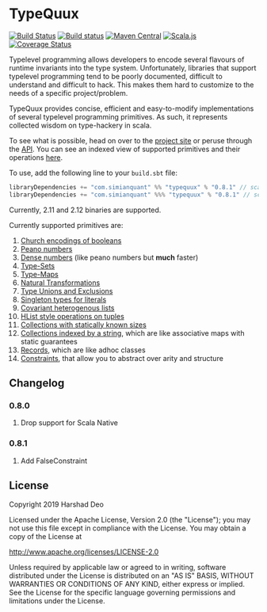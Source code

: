 # TypeQuux

[![Build Status](https://travis-ci.org/SimianQuant/typequux.svg?branch=master)](https://travis-ci.org/SimianQuant/typequux)
[![Build status](https://ci.appveyor.com/api/projects/status/7aspsw5t4f24xbbp?svg=true)](https://ci.appveyor.com/project/harshad-deo/typequux-8tp9g)
[![Maven Central](https://maven-badges.herokuapp.com/maven-central/com.simianquant/typequux_2.12/badge.svg)](https://maven-badges.herokuapp.com/maven-central/com.simianquant/typequux_2.12)
[![Scala.js](https://www.scala-js.org/assets/badges/scalajs-0.6.17.svg)](https://www.scala-js.org)
[![Coverage Status](https://coveralls.io/repos/github/harshad-deo/typequux/badge.svg?branch=master)](https://coveralls.io/github/harshad-deo/typequux?branch=master)

Typelevel programming allows developers to encode several flavours of runtime invariants into the type system. Unfortunately, 
libraries that support typelevel programming tend to be poorly documented, difficult to understand and difficult to hack. This makes
them hard to customize to the needs of a specific project/problem. 

TypeQuux provides concise, efficient and easy-to-modify  implementations of several typelevel programming primitives. As 
such, it represents collected wisdom on type-hackery in scala. 

To see what is possible, head on over to the [project site](https://simianquant.github.io/typequux/TypeQuux.html) or peruse through the [API](https://simianquant.github.io/typequux/api/typequux/index.html). You can see an indexed view of supported primitives and their operations [here](https://simianquant.github.io/typequux/Contents+in+Depth.html). 

To use, add the following line to your `build.sbt` file:

```scala
libraryDependencies += "com.simianquant" %% "typequux" % "0.8.1" // scala-jvm
libraryDependencies += "com.simianquant" %%% "typequux" % "0.8.1" // scala-js/cross
```

Currently, 2.11 and 2.12 binaries are supported. 

Currently supported primitives are:

1. [Church encodings of booleans](https://simianquant.github.io/typequux/Church+Encoding+of+Booleans.html)
2. [Peano numbers](https://simianquant.github.io/typequux/Peano+Numbers.html)
3. [Dense numbers](https://simianquant.github.io/typequux/Dense+Numbers.html) (like peano numbers but **much** faster)
4. [Type-Sets](https://simianquant.github.io/typequux/Type+Sets.html)
5. [Type-Maps](https://simianquant.github.io/typequux/Type+Maps.html)
6. [Natural Transformations](https://simianquant.github.io/typequux/Natural+Transformations.html)
7. [Type Unions and Exclusions](https://simianquant.github.io/typequux/Type-Unions+and+Exclusions.html)
8. [Singleton types for literals](https://simianquant.github.io/typequux/Singleton+Types+for+Literals.html)
9. [Covariant heterogenous lists](https://simianquant.github.io/typequux/Covariant+Heterogenous+Lists.html)
10. [HList style operations on tuples](https://simianquant.github.io/typequux/Tuple+Ops.html)
11. [Collections with statically known sizes](https://simianquant.github.io/typequux/Sized+Vectors.html)
12. [Collections indexed by a string](https://simianquant.github.io/typequux/String+Indexed+Collections.html), which are like associative maps with static guarantees
13. [Records](https://simianquant.github.io/typequux/Records.html), which are like adhoc classes
14. [Constraints](https://simianquant.github.io/typequux/Understanding+Constraints.html), that allow you to abstract over arity and structure

## Changelog

### 0.8.0
1. Drop support for Scala Native

### 0.8.1
1. Add FalseConstraint

## License

Copyright 2019 Harshad Deo

Licensed under the Apache License, Version 2.0 (the "License");
you may not use this file except in compliance with the License.
You may obtain a copy of the License at

   http://www.apache.org/licenses/LICENSE-2.0

Unless required by applicable law or agreed to in writing, software
distributed under the License is distributed on an "AS IS" BASIS,
WITHOUT WARRANTIES OR CONDITIONS OF ANY KIND, either express or implied.
See the License for the specific language governing permissions and
limitations under the License.
